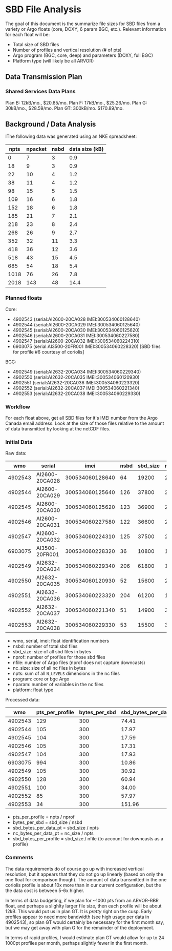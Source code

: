 # SBD File Analysis

The goal of this document is the summarize file sizes for SBD files from
a variety or Argo floats (core, DOXY, 6 param BGC, etc.). Relevant information
for each float will be:

- Total size of SBD files
- Number of profiles and vertical resolution (# of pts)
- Argo program (BGC, core, deep) and parameters (DOXY, full BGC)
- Platform type (will likely be all ARVOR)

## Data Transmission Plan

### Shared Services Data Plans

Plan B: 12kB/mo., $20.85/mo.
Plan F: 17kB/mo., $25.26/mo.
Plan G: 30kB/mo., $28.59/mo.
Plan GT: 300kB/mo. $170.89/mo.

## Background / Data Analysis

IThe following data was generated using an NKE spreadsheet:

|npts|npacket|nsbd|data size (kB)|
|----|-------|----|--------------|
|0   |7      |3   |0.9           |
|18  |9      |3   |0.9           |
|22  |10     |4   |1.2           |
|38  |11     |4   |1.2           |
|98  |15     |5   |1.5           |
|109 |16     |6   |1.8           |
|152 |18     |6   |1.8           |
|185 |21     |7   |2.1           |
|218 |23     |8   |2.4           |
|268 |26     |9   |2.7           |
|352 |32     |11  |3.3           |
|418 |36     |12  |3.6           |
|518 |43     |15  |4.5           |
|685 |54     |18  |5.4           |
|1018|76     |26  |7.8           |
|2018|143    |48  |14.4          |

### Planned floats

Core:

- 4902543 (serial:AI2600-20CA028 IMEI:300534060128640)
- 4902544 (serial:AI2600-20CA029 IMEI:300534060125640)
- 4902545 (serial:AI2600-20CA030 IMEI:300534060125620)
- 4902546 (serial:AI2600-20CA031 IMEI:300534060227580)
- 4902547 (serial:AI2600-20CA032 IMEI:300534060224310)
- 6903075 (serial:AI3500-20FR001 IMEI:300534060228320) [SBD files for profile #6 courtesy of coriolis]

BGC:

- 4902549 (serial:AI2632-20CA034 IMEI:300534060229340)
- 4902550 (serial:AI2632-20CA035 IMEI:300534060120930)
- 4902551 (serial:AI2632-20CA036 IMEI:300534060223320)
- 4902552 (serial:AI2632-20CA037 IMEI:300534060221340)
- 4902553 (serial:AI2632-20CA038 IMEI:300534060229330)

### Workflow

For each float above, get all SBD files for it's IMEI number from the Argo
Canada email address. Look at the size of those files relative to the amount
of data transmitted by looking at the netCDF files.

### Initial Data

Raw data:

|wmo    |serial        |imei           |nsbd|sbd_size|nprof|nfile|nc_size|npts|program|nparam|platform|
|-------|--------------|---------------|----|--------|-----|-----|-------|----|-------|------|--------|
|4902543|AI2600-20CA028|300534060128640|64  |19200   |2    |3    |65040  |258 |core   |64    |arvor   |
|4902544|AI2600-20CA029|300534060125640|126 |37800   |20   |21   |467532 |2103|core   |64    |arvor   |
|4902545|AI2600-20CA030|300534060125620|123 |36900   |20   |21   |471660 |2097|core   |64    |arvor   |
|4902546|AI2600-20CA031|300534060227580|122 |36600   |20   |21   |467952 |2114|core   |64    |arvor   |
|4902547|AI2600-20CA032|300534060224310|125 |37500   |20   |21   |467340 |2091|core   |64    |arvor   |
|6903075|AI3500-20FR001|300534060228320|36  |10800   |1    |1    |59572  |994 |core   |64    |arvor   |
|4902549|AI2632-20CA034|300534060229340|206 |61800   |19   |20   |579772 |1999|bgc    |72    |arvor   |
|4902550|AI2632-20CA035|300534060120930|52  |15600   |2    |3    |84356  |256 |bgc    |72    |arvor   |
|4902551|AI2632-20CA036|300534060223320|204 |61200   |18   |19   |518872 |1800|bgc    |72    |arvor   |
|4902552|AI2632-20CA037|300534060221340|51  |14900   |3    |2    |84408  |257 |bgc    |72    |arvor   |
|4902553|AI2632-20CA038|300534060229330|53  |15500   |3    |2    |82292  |102 |bgc    |72    |arvor   |

- wmo, serial, imei: float identification numbers
- nsbd: number of total sbd files
- sbd_size: size of all sbd files in bytes
- nprof: number of profiles for those sbd files
- nfile: number of Argo files (nprof does not capture downcasts)
- nc_size: size of all nc files in bytes
- npts: sum of all `N_LEVELS` dimensions in the nc files
- program: core or bgc Argo
- nparam: number of variables in the nc files
- platform: float type

Processed data:

|wmo    |pts_per_profile|bytes_per_sbd|sbd_bytes_per_data_pt|nc_bytes_per_data_pt|sbd_bytes_per_profile|
|-------|---------------|-------------|---------------------|--------------------|---------------------|
|4902543|129            |300          |74.41                |252.09              |6400                 |
|4902544|105            |300          |17.97                |222.31              |1800                 |
|4902545|104            |300          |17.59                |224.92              |1757                 |
|4902546|105            |300          |17.31                |221.35              |1743                 |
|4902547|104            |300          |17.93                |223.50              |1785                 |
|6903075|994            |300          |10.86                |59.93               |10800                |
|4902549|105            |300          |30.92                |290.03              |3090                 |
|4902550|128            |300          |60.94                |329.51              |5200                 |
|4902551|100            |300          |34.00                |288.26              |3221                 |
|4902552|85             |300          |57.97                |328.46              |4967                 |
|4902553|34             |300          |151.96               |806.78              |5167                 |

- pts_per_profile = npts / nprof
- bytes_per_sbd = sbd_size / nsbd
- sbd_bytes_per_data_pt = sbd_size / npts
- nc_bytes_per_data_pt = nc_size / npts
- sbd_bytes_per_profile = sbd_size / nfile (to account for downcasts as a profile)

### Comments

The data requirements do of course go up with increased vertical resolution,
but it appears that they do not go up linearly (based on only the one float
for comparison though). The amount of data transmitted in the one coriolis
profile is about 10x more than in our current configuration, but the the data
cost is between 5-6x higher.

In terms of data budgeting, if we plan for ~1000 pts from an ARVOR-RBR float,
and perhaps a slighlty larger file size, then each profile will be about 12kB.
This would put us in plan GT. It is *pretty* right on the cusp. Early profiles
appear to need more bandwidth (see high usage per data in 4902543), so plan
GT would certainly be necessary for the first month say, but we may get away
with plan G for the remainder of the deployment.

In terms of rapid profiles, I would estimate plan GT would allow for up to
24 1000pt profiles per month, perhaps slightly fewer in the first month.
